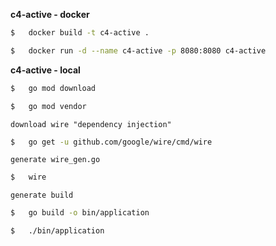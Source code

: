 **c4-active - docker**

```sh
$   docker build -t c4-active .
```

```sh
$   docker run -d --name c4-active -p 8080:8080 c4-active
```

**c4-active - local**


```sh
$   go mod download
```

```sh
$   go mod vendor
```

`download wire "dependency injection"`

```sh
$   go get -u github.com/google/wire/cmd/wire
```

`generate wire_gen.go`

```sh
$   wire
```

`generate build`

```sh
$   go build -o bin/application
```


```sh
$   ./bin/application
```